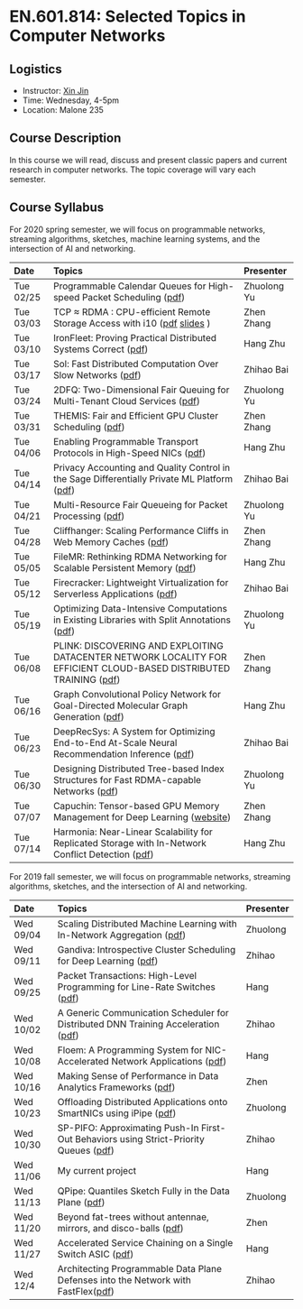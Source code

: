 # EN.601.814: Selected Topics in Computer Networks

## Logistics

- Instructor: [Xin Jin](http://www.cs.jhu.edu/~xinjin/)
- Time: Wednesday, 4-5pm
- Location: Malone 235

## Course Description

In this course we will read, discuss and present classic papers and current research in computer networks. The topic coverage will vary each semester.

## Course Syllabus


For 2020 spring semester, we will focus on programmable networks, streaming algorithms, sketches, machine learning systems, and the intersection of AI and networking.

| Date    | Topics  | Presenter   |
| :------ | :------ | :------ |
| Tue 02/25 | Programmable Calendar Queues for High-speed Packet Scheduling ([pdf](https://www.usenix.org/system/files/nsdi20-paper-sharma.pdf)) | Zhuolong Yu |
| Tue 03/03 | TCP ≈ RDMA : CPU-efficient Remote Storage Access with i10 ([pdf](https://www.usenix.org/system/files/nsdi20-paper-hwang.pdf) [slides](https://www.usenix.org/sites/default/files/conference/protected-files/nsdi20_slides_hwang.pdf) )| Zhen Zhang |
| Tue 03/10 | IronFleet: Proving Practical Distributed Systems Correct ([pdf](https://www.microsoft.com/en-us/research/wp-content/uploads/2015/10/ironfleet.pdf)) | Hang Zhu |
| Tue 03/17 | Sol: Fast Distributed Computation Over Slow Networks ([pdf](https://www.usenix.org/system/files/nsdi20-paper-lai.pdf)) | Zhihao Bai |
| Tue 03/24 | 2DFQ: Two-Dimensional Fair Queuing for Multi-Tenant Cloud Services ([pdf](https://cs.brown.edu/~jcmace/papers/mace162dfq.pdf)) | Zhuolong Yu |
| Tue 03/31 | THEMIS: Fair and Efficient GPU Cluster Scheduling ([pdf](https://www.usenix.org/system/files/nsdi20-paper-mahajan.pdf)) | Zhen Zhang |
| Tue 04/06 | Enabling Programmable Transport Protocols in High-Speed NICs ([pdf](https://www.usenix.org/system/files/nsdi20-paper-arashloo.pdf)) | Hang Zhu |
| Tue 04/14 | Privacy Accounting and Quality Control in the Sage Differentially Private ML Platform ([pdf](https://dl.acm.org/authorize?N695026)) | Zhihao Bai |
| Tue 04/21 | Multi-Resource Fair Queueing for Packet Processing ([pdf](https://users.ece.cmu.edu/~vsekar/papers/sigcomm12_drfq.pdf)) | Zhuolong Yu |
| Tue 04/28 | Cliffhanger: Scaling Performance Cliffs in Web Memory Caches ([pdf](https://www.usenix.org/conference/nsdi16/technical-sessions/presentation/cidon)) | Zhen Zhang |
| Tue 05/05 | FileMR: Rethinking RDMA Networking for Scalable Persistent Memory ([pdf](https://www.usenix.org/conference/nsdi20/presentation/yang)) | Hang Zhu |
| Tue 05/12 | Firecracker: Lightweight Virtualization for Serverless Applications ([pdf](https://www.usenix.org/conference/nsdi20/presentation/agache)) | Zhihao Bai |
| Tue 05/19 | Optimizing Data-Intensive Computations in Existing Libraries with Split Annotations ([pdf](https://cs.stanford.edu/~matei/papers/2019/sosp_split_annotations.pdf)) | Zhuolong Yu |
| Tue 06/08 | PLINK: DISCOVERING AND EXPLOITING DATACENTER NETWORK LOCALITY FOR EFFICIENT CLOUD-BASED DISTRIBUTED TRAINING ([pdf](https://homes.cs.washington.edu/~arvind/papers/plink.pdf)) | Zhen Zhang |
| Tue 06/16 | Graph Convolutional Policy Network for Goal-Directed Molecular Graph Generation ([pdf](http://papers.nips.cc/paper/7877-graph-convolutional-policy-network-for-goal-directed-molecular-graph-generation.pdf)) | Hang Zhu |
| Tue 06/23 | DeepRecSys: A System for Optimizing End-to-End At-Scale Neural Recommendation Inference ([pdf](http://vlsiarch.eecs.harvard.edu/wp-content/uploads/2020/05/DeepRecSys_Gupta_ISCA2020.pdf)) | Zhihao Bai |
| Tue 06/30 | Designing Distributed Tree-based Index Structures for Fast RDMA-capable Networks ([pdf](https://readingxtra.github.io/docs/RMDA/icmd19-ziegler.pdf)) | Zhuolong Yu |
| Tue 07/07 | Capuchin: Tensor-based GPU Memory Management for Deep Learning ([website](https://dl.acm.org/doi/abs/10.1145/3373376.3378505)) | Zhen Zhang |
| Tue 07/14 | Harmonia: Near-Linear Scalability for Replicated Storage with In-Network Conflict Detection ([pdf](https://www.cs.jhu.edu/~xinjin/files/VLDB19_Harmonia.pdf)) | Hang Zhu |

For 2019 fall semester, we will focus on programmable networks, streaming algorithms, sketches, and the intersection of AI and networking.

| Date    | Topics  | Presenter   |
| :------ | :------ | :------ |
| Wed 09/04 | Scaling Distributed Machine Learning with In-Network Aggregation ([pdf](https://arxiv.org/abs/1903.06701)) | Zhuolong |
| Wed 09/11 | Gandiva: Introspective Cluster Scheduling for Deep Learning ([pdf](https://www.usenix.org/system/files/osdi18-xiao.pdf)) | Zhihao |
| Wed 09/25 | Packet Transactions: High-Level Programming for Line-Rate Switches ([pdf](https://cs.nyu.edu/~anirudh/domino-sigcomm.pdf)) | Hang |
| Wed 10/02 | A Generic Communication Scheduler for Distributed DNN Training Acceleration ([pdf](https://i.cs.hku.hk/~cwu/papers/yhpeng-sosp19.pdf)) | Zhihao |
| Wed 10/08 | Floem: A Programming System for NIC-Accelerated Network Applications ([pdf](https://www.usenix.org/conference/osdi18/presentation/phothilimthana)) | Hang |
| Wed 10/16 | Making Sense of Performance in Data Analytics Frameworks ([pdf](https://www.usenix.org/system/files/conference/nsdi15/nsdi15-paper-ousterhout.pdf)) | Zhen |
| Wed 10/23 | Offloading Distributed Applications onto SmartNICs using iPipe ([pdf](https://homes.cs.washington.edu/~arvind/papers/ipipe.pdf)) | Zhuolong |
| Wed 10/30 | SP-PIFO: Approximating Push-In First-Out Behaviors using Strict-Priority Queues ([pdf](https://nsg.ee.ethz.ch/fileadmin/user_upload/SP-PIFO.pdf)) | Zhihao |
| Wed 11/06 | My current project | Hang |
| Wed 11/13 | QPipe: Quantiles Sketch Fully in the Data Plane ([pdf](http://cs.jhu.edu/~zhuolong/papers/conext19qpipe.pdf)) | Zhuolong |
| Wed 11/20 | Beyond fat-trees without antennae, mirrors, and disco-balls ([pdf](https://www.cse.huji.ac.il/~mestrebisli/pubs/2017/fatfree.pdf)) | Zhen |
| Wed 11/27 | Accelerated Service Chaining on a Single Switch ASIC ([pdf](https://www.cs.rice.edu/~eugeneng/papers/HotNets19.pdf)) | Hang |
| Wed 12/4 | Architecting Programmable Data Plane Defenses into the Network with FastFlex([pdf](https://dl.acm.org/authorize.cfm?key=N698892)) | Zhihao |
